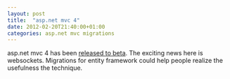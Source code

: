 ```yaml
---
layout: post
title:  "asp.net mvc 4"
date: 2012-02-20T21:40:00+01:00
categories: asp.net mvc migrations
---
```


asp.net mvc 4 has been <a href="http://weblogs.asp.net/scottgu/archive/2012/02/19/asp-net-mvc-4-beta.aspx">released to beta</a>. The exciting news here is websockets. Migrations for entity framework could help people realize the usefulness the technique.
<div style="clear: both;"></div>